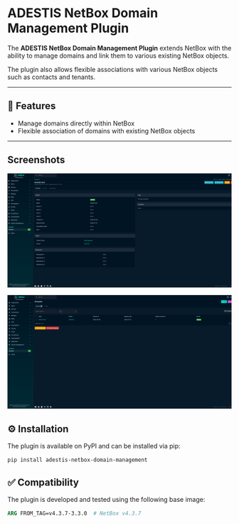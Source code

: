 # ADESTIS NetBox Domain Management Plugin

The **ADESTIS NetBox Domain Management Plugin** extends NetBox with the ability to manage domains and link them to various existing NetBox objects.

The plugin also allows flexible associations with various NetBox objects such as contacts and tenants.

---

## 🚀 Features

- Manage domains directly within NetBox
- Flexible association of domains with existing NetBox objects


---
## Screenshots

![Domain Details](https://github.com/an-adestis/ADESTIS-Netbox-Domain-Management/blob/013983b8cbe80cddbaf17886573131620524e485/domian.test1.png)

![Domain View](https://github.com/an-adestis/ADESTIS-Netbox-Domain-Management/blob/013983b8cbe80cddbaf17886573131620524e485/domaintest2.png)


## ⚙️ Installation

The plugin is available on PyPI and can be installed via pip:

```bash
pip install adestis-netbox-domain-management
```

## ✅ Compatibility

The plugin is developed and tested using the following base image:

```dockerfile
ARG FROM_TAG=v4.3.7-3.3.0  # NetBox v4.3.7
```
